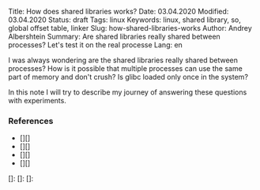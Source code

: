 Title: How does shared libraries works?
Date: 03.04.2020
Modified: 03.04.2020
Status: draft
Tags: linux
Keywords: linux, shared library, so, global offset table, linker
Slug: how-shared-libraries-works
Author: Andrey Albershtein
Summary: Are shared libraries really shared between processes? Let's test it on
the real processe
Lang: en

I was always wondering are the shared libraries really shared between processes?
How is it possible that multiple processes can use the same part of memory and
don't crush? Is glibc loaded only once in the system?

In this note I will try to describe my journey of answering these questions with
experiments.

###


### References

* [][]
* [][]
* [][]
* [][]

[1]: https://stackoverflow.com/questions/39785280/how-shared-library-finds-got-section
[2]: https://stackoverflow.com/questions/32947936/locating-the-global-offset-table-in-an-elf-file
[3]: http://bottomupcs.sourceforge.net/csbu/x3824.htm
[]: 
[]: 
[]: 

